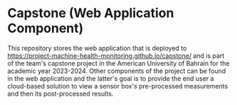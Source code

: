 # Capstone (Web Application Component)
This repository stores the web application that is deployed to https://project-machine-health-monitoring.github.io/capstone/ and is part of the team's capstone project in the American University of Bahrain for the academic year 2023-2024. Other components of the project can be found in the web application and the latter's goal is to provide the end user a cloud-based solution to view a sensor box's pre-processed measurements and then its post-processed results.
